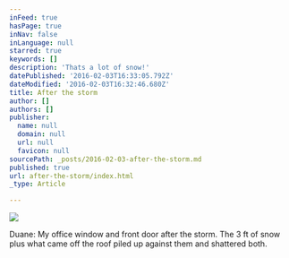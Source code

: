 ```yaml
---
inFeed: true
hasPage: true
inNav: false
inLanguage: null
starred: true
keywords: []
description: 'Thats a lot of snow!'
datePublished: '2016-02-03T16:33:05.792Z'
dateModified: '2016-02-03T16:32:46.680Z'
title: After the storm
author: []
authors: []
publisher:
  name: null
  domain: null
  url: null
  favicon: null
sourcePath: _posts/2016-02-03-after-the-storm.md
published: true
url: after-the-storm/index.html
_type: Article

---
```

![](https://the-grid-user-content.s3-us-west-2.amazonaws.com/9cc71db3-b88d-40f2-a9d3-c47b39ae70b1.jpg)

Duane: My office window and front door after the storm. The 3 ft of snow plus what came off the roof piled up against them and shattered both.